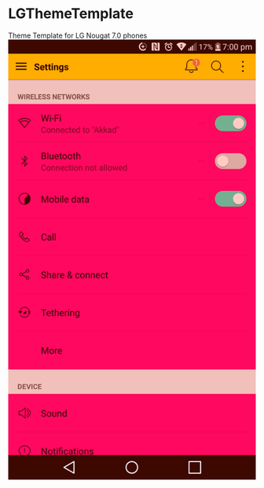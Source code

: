 # LGThemeTemplate
Theme Template for LG Nougat 7.0 phones
![Alt text](/_app/src/main/res/drawable-xxxhdpi-v4/theme_preview_0.png?raw=true)
